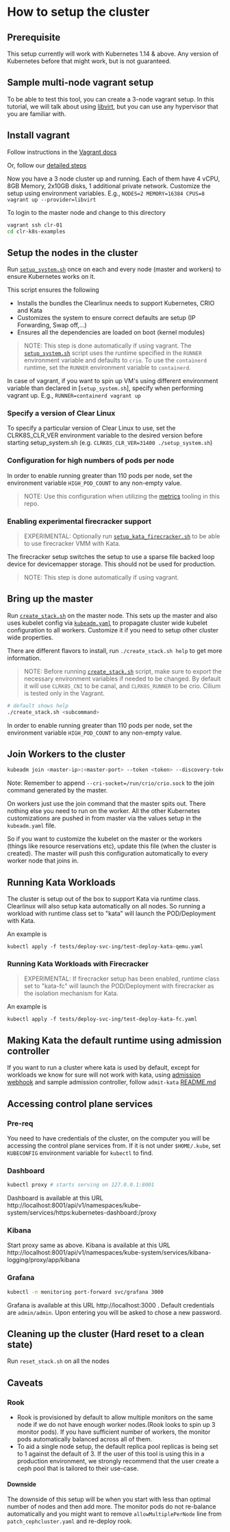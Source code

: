 # How to setup the cluster

## Prerequisite
This setup currently will work with Kubernetes 1.14 & above. Any version of Kubernetes before that might work, but is not guaranteed.

## Sample multi-node vagrant setup

To be able to test this tool, you can create a 3-node vagrant setup. In this tutorial, we will talk about using [libvirt](https://github.com/vagrant-libvirt/vagrant-libvirt), but you can use any hypervisor that you are familiar with.

## Install vagrant

Follow instructions in the [Vagrant docs](https://www.vagrantup.com/intro/getting-started/install.html#installing-vagrant)

Or, follow our [detailed steps](vagrant.md)

Now you have a 3 node cluster up and running. Each of them have 4 vCPU, 8GB Memory, 2x10GB disks, 1 additional private network.
Customize the setup using environment variables. E.g., `NODES=2 MEMORY=16384 CPUS=8 vagrant up --provider=libvirt`

To login to the master node and change to this directory

```bash
vagrant ssh clr-01
cd clr-k8s-examples
```

## Setup the nodes in the cluster

Run [`setup_system.sh`](setup_system.sh) once on each and every node (master and workers)
to ensure Kubernetes works on it.

This script ensures the following

* Installs the bundles the Clearlinux needs to support Kubernetes, CRIO and Kata
* Customizes the system to ensure correct defaults are setup (IP Forwarding, Swap off,...)
* Ensures all the dependencies are loaded on boot (kernel modules)

> NOTE: This step is done automatically if using vagrant. The [`setup_system.sh`](setup_system.sh)
script uses the runtime specified in the `RUNNER` environment variable and defaults to `crio`. To use the
`containerd` runtime, set the `RUNNER` environment variable to `containerd`.

In case of vagrant, if you want to spin up VM's using different environment variable than declared in [`setup_system.sh`],
specify when performing vagrant up. E.g., `RUNNER=containerd vagrant up`

### Specify a version of Clear Linux

To specify a particular version of Clear Linux to use, set the CLRK8S_CLR_VER environment variable to the desired
version before starting setup_system.sh (e.g. `CLRK8S_CLR_VER=31400 ./setup_system.sh`)

### Configuration for high numbers of pods per node

In order to enable running greater than 110 pods per node, set the environment
variable `HIGH_POD_COUNT` to any non-empty value.

> NOTE: Use this configuration when utilizing the [metrics](../metrics) tooling in this repo.

### Enabling experimental firecracker support

> EXPERIMENTAL: Optionally run [`setup_kata_firecracker.sh`](setup_kata_firecracker.sh) to be
able to use firecracker VMM with Kata.

The firecracker setup switches the setup to use a sparse file backed loop device for
devicemapper storage. This should not be used for production.

> NOTE: This step is done automatically if using vagrant.

## Bring up the master

Run [`create_stack.sh`](create_stack.sh) on the master node. This sets up the
master and also uses kubelet config via [`kubeadm.yaml`](kubeadm.yaml)
to propagate cluster wide kubelet configuration to all workers. Customize it if
you need to setup other cluster wide properties.

There are different flavors to install, run `./create_stack.sh help` to get
more information.

> NOTE: Before running [`create_stack.sh`](create_stack.sh) script, make sure to export
the necessary environment variables if needed to be changed. By default it will use
`CLRK8S_CNI` to be canal, and `CLRK8S_RUNNER` to be crio. Cilium is tested only in the 
Vagrant.

```bash
# default shows help
./create_stack.sh <subcommand>
```

In order to enable running greater than 110 pods per node, set the environment
variable `HIGH_POD_COUNT` to any non-empty value.

## Join Workers to the cluster

```bash
kubeadm join <master-ip>:<master-port> --token <token> --discovery-token-ca-cert-hash <hash> --cri-socket=/run/crio/crio.sock
```

Note: Remember to append `--cri-socket=/run/crio/crio.sock` to the join command generated by the master.

On workers just use the join command that the master spits out. There nothing
else you need to run on the worker. All the other Kubernetes customizations are pushed
in from master via the values setup in the `kubeadm.yaml` file.

So if you want to customize the kubelet on the master or the workers (things
like resource reservations etc), update this file (when the cluster is created).
The master will push this configuration automatically to every worker node that joins in.

## Running Kata Workloads

The cluster is setup out of the box to support Kata via runtime class. Clearlinux
will also setup kata automatically on all nodes. So running a workload with
runtime class set to "kata" will launch the POD/Deployment with Kata.

An example is

`kubectl apply -f tests/deploy-svc-ing/test-deploy-kata-qemu.yaml`

### Running Kata Workloads with Firecracker

> EXPERIMENTAL: If firecracker setup has been enabled, runtime class set to "kata-fc" will launch the POD/Deployment
with firecracker as the isolation mechanism for Kata.

An example is

`kubectl apply -f tests/deploy-svc-ing/test-deploy-kata-fc.yaml`

## Making Kata the default runtime using admission controller

If you want to run a cluster where kata is used
by default, except for workloads we know for sure will not work with kata, using
[admission webhook](https://kubernetes.io/docs/reference/access-authn-authz/extensible-admission-controllers/#admission-webhooks)
and sample admission controller, follow `admit-kata` [README.md](admit-kata/README.md)

## Accessing control plane services

### Pre-req

You need to have credentials of the cluster, on the computer
you will be accessing the control plane services from. If it is not under
`$HOME/.kube`, set `KUBECONFIG` environment variable for `kubectl` to find.

### Dashboard

```bash
kubectl proxy # starts serving on 127.0.0.1:8001
```

Dashboard is available at this URL
http://localhost:8001/api/v1/namespaces/kube-system/services/https:kubernetes-dashboard:/proxy

### Kibana

Start proxy same as above. Kibana is available at this URL
http://localhost:8001/api/v1/namespaces/kube-system/services/kibana-logging/proxy/app/kibana

### Grafana

```bash
kubectl -n monitoring port-forward svc/grafana 3000
```

Grafana is available at this URL http://localhost:3000 . Default credentials are
`admin/admin`. Upon entering you will be asked to chose a new password.

## Cleaning up the cluster (Hard reset to a clean state)

Run `reset_stack.sh` on all the nodes

## Caveats

### Rook
* Rook is provisioned by default to allow multiple monitors on the same node if we do not have enough worker nodes.(Rook looks to spin up 3 monitor pods). If you have sufficient number of workers, the monitor pods automatically balanced across all of them.
* To aid a single node setup, the default replica pool replicas is being set to 1 against the default of 3. If the user of this tool is using this in a production environment, we strongly recommend that the user create a ceph pool that is tailored to their use-case.

#### Downside
The downside of this setup will be when you start with less than optimal number of nodes and then add more. The monitor pods do not re-balance automatically and you might want to remove `allowMultiplePerNode` line from `patch_cephcluster.yaml` and re-deploy rook.
